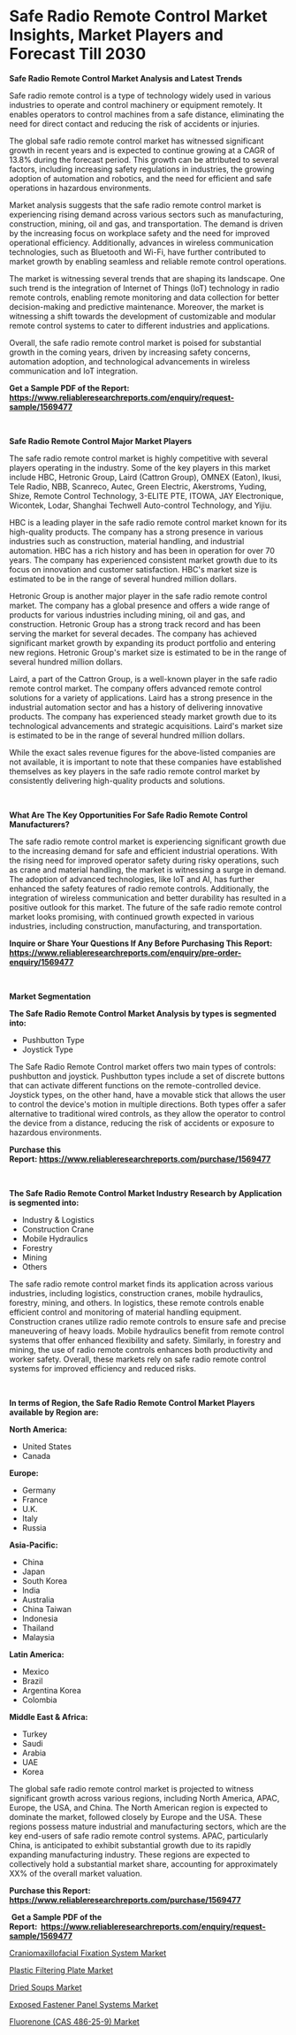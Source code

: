 <p><h1>Safe Radio Remote Control Market Insights, Market Players and Forecast Till 2030</h1></p><p><strong>Safe Radio Remote Control Market Analysis and Latest Trends</strong></p>
<p><p>Safe radio remote control is a type of technology widely used in various industries to operate and control machinery or equipment remotely. It enables operators to control machines from a safe distance, eliminating the need for direct contact and reducing the risk of accidents or injuries.</p><p>The global safe radio remote control market has witnessed significant growth in recent years and is expected to continue growing at a CAGR of 13.8% during the forecast period. This growth can be attributed to several factors, including increasing safety regulations in industries, the growing adoption of automation and robotics, and the need for efficient and safe operations in hazardous environments.</p><p>Market analysis suggests that the safe radio remote control market is experiencing rising demand across various sectors such as manufacturing, construction, mining, oil and gas, and transportation. The demand is driven by the increasing focus on workplace safety and the need for improved operational efficiency. Additionally, advances in wireless communication technologies, such as Bluetooth and Wi-Fi, have further contributed to market growth by enabling seamless and reliable remote control operations.</p><p>The market is witnessing several trends that are shaping its landscape. One such trend is the integration of Internet of Things (IoT) technology in radio remote controls, enabling remote monitoring and data collection for better decision-making and predictive maintenance. Moreover, the market is witnessing a shift towards the development of customizable and modular remote control systems to cater to different industries and applications.</p><p>Overall, the safe radio remote control market is poised for substantial growth in the coming years, driven by increasing safety concerns, automation adoption, and technological advancements in wireless communication and IoT integration.</p></p>
<p><strong>Get a Sample PDF of the Report:&nbsp; <a href="https://www.reliableresearchreports.com/enquiry/request-sample/1569477">https://www.reliableresearchreports.com/enquiry/request-sample/1569477</a></strong></p>
<p>&nbsp;</p>
<p><strong>Safe Radio Remote Control Major Market Players</strong></p>
<p><p>The safe radio remote control market is highly competitive with several players operating in the industry. Some of the key players in this market include HBC, Hetronic Group, Laird (Cattron Group), OMNEX (Eaton), Ikusi, Tele Radio, NBB, Scanreco, Autec, Green Electric, Akerstroms, Yuding, Shize, Remote Control Technology, 3-ELITE PTE, ITOWA, JAY Electronique, Wicontek, Lodar, Shanghai Techwell Auto-control Technology, and Yijiu.</p><p>HBC is a leading player in the safe radio remote control market known for its high-quality products. The company has a strong presence in various industries such as construction, material handling, and industrial automation. HBC has a rich history and has been in operation for over 70 years. The company has experienced consistent market growth due to its focus on innovation and customer satisfaction. HBC's market size is estimated to be in the range of several hundred million dollars.</p><p>Hetronic Group is another major player in the safe radio remote control market. The company has a global presence and offers a wide range of products for various industries including mining, oil and gas, and construction. Hetronic Group has a strong track record and has been serving the market for several decades. The company has achieved significant market growth by expanding its product portfolio and entering new regions. Hetronic Group's market size is estimated to be in the range of several hundred million dollars.</p><p>Laird, a part of the Cattron Group, is a well-known player in the safe radio remote control market. The company offers advanced remote control solutions for a variety of applications. Laird has a strong presence in the industrial automation sector and has a history of delivering innovative products. The company has experienced steady market growth due to its technological advancements and strategic acquisitions. Laird's market size is estimated to be in the range of several hundred million dollars.</p><p>While the exact sales revenue figures for the above-listed companies are not available, it is important to note that these companies have established themselves as key players in the safe radio remote control market by consistently delivering high-quality products and solutions.</p></p>
<p>&nbsp;</p>
<p><strong>What Are The Key Opportunities For Safe Radio Remote Control Manufacturers?</strong></p>
<p><p>The safe radio remote control market is experiencing significant growth due to the increasing demand for safe and efficient industrial operations. With the rising need for improved operator safety during risky operations, such as crane and material handling, the market is witnessing a surge in demand. The adoption of advanced technologies, like IoT and AI, has further enhanced the safety features of radio remote controls. Additionally, the integration of wireless communication and better durability has resulted in a positive outlook for this market. The future of the safe radio remote control market looks promising, with continued growth expected in various industries, including construction, manufacturing, and transportation.</p></p>
<p><strong>Inquire or Share Your Questions If Any Before Purchasing This Report: <a href="https://www.reliableresearchreports.com/enquiry/pre-order-enquiry/1569477">https://www.reliableresearchreports.com/enquiry/pre-order-enquiry/1569477</a></strong></p>
<p>&nbsp;</p>
<p><strong>Market Segmentation</strong></p>
<p><strong>The Safe Radio Remote Control Market Analysis by types is segmented into:</strong></p>
<p><ul><li>Pushbutton Type</li><li>Joystick Type</li></ul></p>
<p><p>The Safe Radio Remote Control market offers two main types of controls: pushbutton and joystick. Pushbutton types include a set of discrete buttons that can activate different functions on the remote-controlled device. Joystick types, on the other hand, have a movable stick that allows the user to control the device's motion in multiple directions. Both types offer a safer alternative to traditional wired controls, as they allow the operator to control the device from a distance, reducing the risk of accidents or exposure to hazardous environments.</p></p>
<p><strong>Purchase this Report:&nbsp;<a href="https://www.reliableresearchreports.com/purchase/1569477">https://www.reliableresearchreports.com/purchase/1569477</a></strong></p>
<p>&nbsp;</p>
<p><strong>The Safe Radio Remote Control Market Industry Research by Application is segmented into:</strong></p>
<p><ul><li>Industry & Logistics</li><li>Construction Crane</li><li>Mobile Hydraulics</li><li>Forestry</li><li>Mining</li><li>Others</li></ul></p>
<p><p>The safe radio remote control market finds its application across various industries, including logistics, construction cranes, mobile hydraulics, forestry, mining, and others. In logistics, these remote controls enable efficient control and monitoring of material handling equipment. Construction cranes utilize radio remote controls to ensure safe and precise maneuvering of heavy loads. Mobile hydraulics benefit from remote control systems that offer enhanced flexibility and safety. Similarly, in forestry and mining, the use of radio remote controls enhances both productivity and worker safety. Overall, these markets rely on safe radio remote control systems for improved efficiency and reduced risks.</p></p>
<p>&nbsp;</p>
<p><strong>In terms of Region, the Safe Radio Remote Control Market Players available by Region are:</strong></p>
<p>
    <p> <strong> North America: </strong>
        <ul>
            <li>United States</li>
            <li>Canada</li>
        </ul>
        </p> 
    <p> <strong> Europe: </strong>
        <ul>
            <li>Germany</li>
            <li>France</li>
            <li>U.K.</li>
            <li>Italy</li>
            <li>Russia</li>
        </ul>
        </p> 
    <p> <strong> Asia-Pacific: </strong>
        <ul>
            <li>China</li>
            <li>Japan</li>
            <li>South Korea</li>
            <li>India</li>
            <li>Australia</li>
            <li>China Taiwan</li>
            <li>Indonesia</li>
            <li>Thailand</li>
            <li>Malaysia</li>
        </ul>
        </p> 
    <p> <strong> Latin America: </strong>
        <ul>
            <li>Mexico</li>
            <li>Brazil</li>
            <li>Argentina Korea</li>
            <li>Colombia</li>
        </ul>
        </p> 
    <p> <strong> Middle East & Africa: </strong>
        <ul>
            <li>Turkey</li>
            <li>Saudi</li>
            <li>Arabia</li>
            <li>UAE</li>
            <li>Korea</li>
        </ul>
    </p>
    </p>
<p><p>The global safe radio remote control market is projected to witness significant growth across various regions, including North America, APAC, Europe, the USA, and China. The North American region is expected to dominate the market, followed closely by Europe and the USA. These regions possess mature industrial and manufacturing sectors, which are the key end-users of safe radio remote control systems. APAC, particularly China, is anticipated to exhibit substantial growth due to its rapidly expanding manufacturing industry. These regions are expected to collectively hold a substantial market share, accounting for approximately XX% of the overall market valuation.</p></p>
<p><strong>Purchase this Report: <a href="https://www.reliableresearchreports.com/purchase/1569477">https://www.reliableresearchreports.com/purchase/1569477</a></strong></p>
<p>&nbsp;<strong>Get a Sample PDF of the Report:&nbsp;&nbsp;<a href="https://www.reliableresearchreports.com/enquiry/request-sample/1569477">https://www.reliableresearchreports.com/enquiry/request-sample/1569477</a></strong></p>
<p><strong></strong></p>
<p><p><a href="https://www.linkedin.com/pulse/craniomaxillofacial-fixation-system-market-size-growth-forecast/">Craniomaxillofacial Fixation System Market</a></p><p><a href="https://www.linkedin.com/pulse/plastic-filtering-plate-market-size-growth-forecast-from/">Plastic Filtering Plate Market</a></p><p><a href="https://medium.com/@greisdukagjini2014/dried-soups-market-research-report-its-history-and-forecast-2023-to-2030-12401607d235">Dried Soups Market</a></p><p><a href="https://www.linkedin.com/pulse/decoding-exposed-fastener-panel-systems-market-deep-dive/">Exposed Fastener Panel Systems Market</a></p><p><a href="https://medium.com/@anamariaagolli86/fluorenone-cas-486-25-9-market-insights-into-market-cagr-market-trends-and-growth-strategies-633d5ea2cc1e">Fluorenone (CAS 486-25-9) Market</a></p></p>